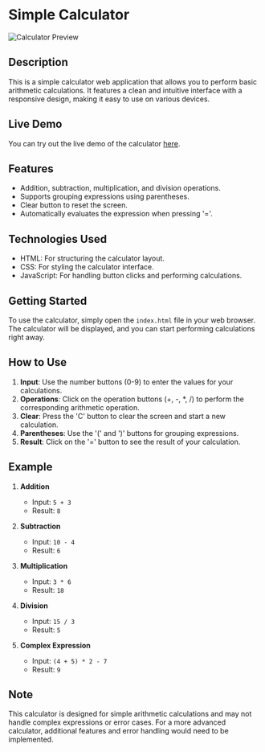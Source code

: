 # Simple Calculator

![Calculator Preview](https://cdn.wallpaperhub.app/cloudcache/6/c/2/9/3/d/6c293dcd19ad1ac65056563d9462a5967557c90e.jpg)

## Description

This is a simple calculator web application that allows you to perform basic arithmetic calculations. It features a clean and intuitive interface with a responsive design, making it easy to use on various devices.

## Live Demo

You can try out the live demo of the calculator [here](https://example.co).

## Features

- Addition, subtraction, multiplication, and division operations.
- Supports grouping expressions using parentheses.
- Clear button to reset the screen.
- Automatically evaluates the expression when pressing '='.

## Technologies Used

- HTML: For structuring the calculator layout.
- CSS: For styling the calculator interface.
- JavaScript: For handling button clicks and performing calculations.

## Getting Started

To use the calculator, simply open the `index.html` file in your web browser. The calculator will be displayed, and you can start performing calculations right away.

## How to Use

1. **Input**: Use the number buttons (0-9) to enter the values for your calculations.
2. **Operations**: Click on the operation buttons (+, -, *, /) to perform the corresponding arithmetic operation.
3. **Clear**: Press the 'C' button to clear the screen and start a new calculation.
4. **Parentheses**: Use the '(' and ')' buttons for grouping expressions.
5. **Result**: Click on the '=' button to see the result of your calculation.

## Example

1. **Addition**
   - Input: `5 + 3`
   - Result: `8`

2. **Subtraction**
   - Input: `10 - 4`
   - Result: `6`

3. **Multiplication**
   - Input: `3 * 6`
   - Result: `18`

4. **Division**
   - Input: `15 / 3`
   - Result: `5`

5. **Complex Expression**
   - Input: `(4 + 5) * 2 - 7`
   - Result: `9`

## Note

This calculator is designed for simple arithmetic calculations and may not handle complex expressions or error cases. For a more advanced calculator, additional features and error handling would need to be implemented.

